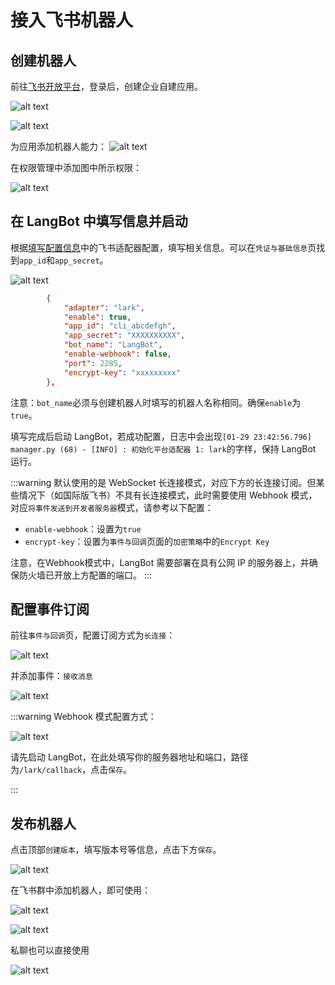 # 接入飞书机器人

## 创建机器人

前往[飞书开放平台](https://open.feishu.cn/app)，登录后，创建企业自建应用。

![alt text](/assets/image/lark_01.png)

![alt text](/assets/image/lark_02.png)

为应用添加机器人能力：
![alt text](/assets/image/lark_03.png)

在权限管理中添加图中所示权限：

![alt text](/assets/image/lark_04.png)

## 在 LangBot 中填写信息并启动

根据[填写配置信息](/deploy/quick-config/config)中的飞书适配器配置，填写相关信息。可以在`凭证与基础信息`页找到`app_id`和`app_secret`。

![alt text](/assets/image/lark_05.png)

```json
        {
            "adapter": "lark",
            "enable": true,
            "app_id": "cli_abcdefgh",
            "app_secret": "XXXXXXXXXX",
            "bot_name": "LangBot",
            "enable-webhook": false,
            "port": 2285,
            "encrypt-key": "xxxxxxxxx"
        },
```

注意：`bot_name`必须与创建机器人时填写的机器人名称相同。确保`enable`为`true`。  

填写完成后启动 LangBot，若成功配置，日志中会出现`[01-29 23:42:56.796] manager.py (68) - [INFO] : 初始化平台适配器 1: lark`的字样，保持 LangBot 运行。

:::warning
默认使用的是 WebSocket 长连接模式，对应下方的长连接订阅。但某些情况下（如国际版飞书）不具有长连接模式，此时需要使用 Webhook 模式，对应`将事件发送到开发者服务器`模式，请参考以下配置：

- `enable-webhook`：设置为`true`
- `encrypt-key`：设置为`事件与回调`页面的`加密策略`中的`Encrypt Key`

注意，在Webhook模式中，LangBot 需要部署在具有公网 IP 的服务器上，并确保防火墙已开放上方配置的端口。
:::

## 配置事件订阅

前往`事件与回调`页，配置订阅方式为`长连接`：

![alt text](/assets/image/lark_07.png)

并添加事件：`接收消息`

![alt text](/assets/image/lark_08.png)

:::warning
Webhook 模式配置方式：

![alt text](/assets/image/lark_13.png)

请先启动 LangBot，在此处填写你的服务器地址和端口，路径为`/lark/callback`，点击`保存`。

:::

## 发布机器人

点击顶部`创建版本`，填写版本号等信息，点击下方`保存`。

![alt text](/assets/image/lark_09.png)

在飞书群中添加机器人，即可使用：

![alt text](/assets/image/lark_10.png)

![alt text](/assets/image/lark_11.png)

私聊也可以直接使用

![alt text](/assets/image/lark_12.png)
